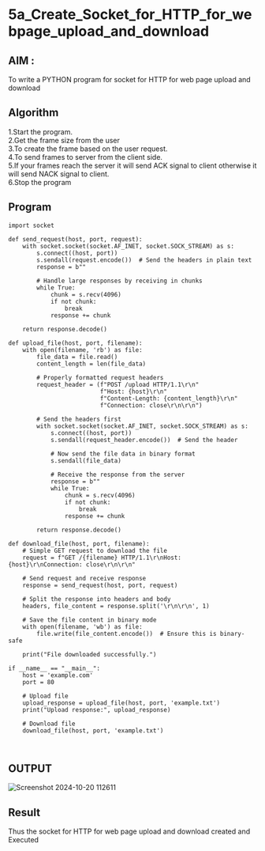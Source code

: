 # 5a_Create_Socket_for_HTTP_for_webpage_upload_and_download
## AIM :
To write a PYTHON program for socket for HTTP for web page upload and download
## Algorithm

1.Start the program.
<BR>
2.Get the frame size from the user
<BR>
3.To create the frame based on the user request.
<BR>
4.To send frames to server from the client side.
<BR>
5.If your frames reach the server it will send ACK signal to client otherwise it will send NACK signal to client.
<BR>
6.Stop the program
<BR>
## Program 
```
import socket

def send_request(host, port, request):
    with socket.socket(socket.AF_INET, socket.SOCK_STREAM) as s:
        s.connect((host, port))
        s.sendall(request.encode())  # Send the headers in plain text
        response = b""
        
        # Handle large responses by receiving in chunks
        while True:
            chunk = s.recv(4096)
            if not chunk:
                break
            response += chunk
        
    return response.decode()

def upload_file(host, port, filename):
    with open(filename, 'rb') as file:
        file_data = file.read()
        content_length = len(file_data)

        # Properly formatted request headers
        request_header = (f"POST /upload HTTP/1.1\r\n"
                          f"Host: {host}\r\n"
                          f"Content-Length: {content_length}\r\n"
                          f"Connection: close\r\n\r\n")
        
        # Send the headers first
        with socket.socket(socket.AF_INET, socket.SOCK_STREAM) as s:
            s.connect((host, port))
            s.sendall(request_header.encode())  # Send the header

            # Now send the file data in binary format
            s.sendall(file_data)

            # Receive the response from the server
            response = b""
            while True:
                chunk = s.recv(4096)
                if not chunk:
                    break
                response += chunk
        
        return response.decode()

def download_file(host, port, filename):
    # Simple GET request to download the file
    request = f"GET /{filename} HTTP/1.1\r\nHost: {host}\r\nConnection: close\r\n\r\n"
    
    # Send request and receive response
    response = send_request(host, port, request)
    
    # Split the response into headers and body
    headers, file_content = response.split('\r\n\r\n', 1)
    
    # Save the file content in binary mode
    with open(filename, 'wb') as file:
        file.write(file_content.encode())  # Ensure this is binary-safe
    
    print("File downloaded successfully.")

if __name__ == "__main__":
    host = 'example.com'
    port = 80

    # Upload file
    upload_response = upload_file(host, port, 'example.txt')
    print("Upload response:", upload_response)

    # Download file
    download_file(host, port, 'example.txt')



```
## OUTPUT
![Screenshot 2024-10-20 112611](https://github.com/user-attachments/assets/d190da30-052b-4d4b-aebc-c94bdcfe7edd)

## Result
Thus the socket for HTTP for web page upload and download created and Executed
